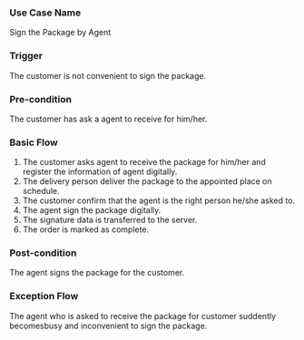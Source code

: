 ### Use Case Name
Sign the Package by Agent

### Trigger
The customer is not convenient to sign the package.

### Pre-condition
The customer has ask a agent to receive for him/her.

### Basic Flow

1. The customer asks agent to receive the package for him/her and register the information of agent digitally.
2. The delivery person deliver the package to the appointed place on schedule.
3. The customer confirm that the agent is the right person he/she asked to.
4. The agent sign the package digitally.
5. The signature data is transferred to the server.
6. The order is marked as complete.

### Post-condition
The agent signs the package for the customer.

### Exception Flow
The agent who is asked to receive the package for customer suddently becomesbusy and inconvenient to sign the package.
